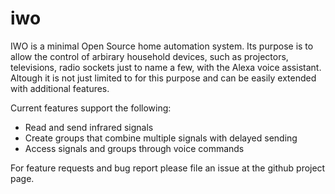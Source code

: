 # iwo
IWO is a minimal Open Source home automation system. Its purpose is to allow the control of arbirary household devices, such as projectors, televisions, radio sockets just to name a few, with the Alexa voice assistant. Altough it is not just limited to for this purpose and can be easily extended with additional features.

Current features support the following:
- Read and send infrared signals
- Create groups that combine multiple signals with delayed sending
- Access signals and groups through voice commands

For feature requests and bug report please file an issue at the github project page.
